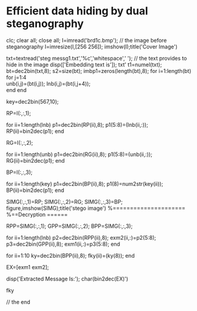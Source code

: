 # Efficient data hiding by dual steganography
clc;
clear all;
close all;
I=imread('brd1c.bmp'); // the image before steganography 
I=imresize(I,[256 256]);
imshow(I);title('Cover Image')

txt=textread('steg messg1.txt','%c','whitespace','   ');  // the text provides to hide in the image 
disp(['Embedding text is']);
txt'
t1=numel(txt);
bt=dec2bin(txt,8);
s2=size(bt);
imbp1=zeros(length(bt),8);
for i=1:length(bt)
    for j=1:4    
        unb(i,j)=(bt(i,j));
        lnb(i,j)=(bt(i,j+4));       
    end
end

key=dec2bin(567,10);

RP=I(:,:,1);

for ii=1:length(lnb)
    p1=dec2bin(RP(ii),8);
    p1(5:8)=(lnb(ii,:));
    RP(ii)=bin2dec(p1);
end


RG=I(:,:,2);

for ii=1:length(unb)
    p1=dec2bin(RG(ii),8);
    p1(5:8)=(unb(ii,:));
    RG(ii)=bin2dec(p1);
end

BP=I(:,:,3);


for ii=1:length(key)
    p1=dec2bin(BP(ii),8);
    p1(8)=num2str(key(ii));
    BP(ii)=bin2dec(p1);
end

SIMG(:,:,1)=RP;
SIMG(:,:,2)=RG;
SIMG(:,:,3)=BP;
 figure,imshow(SIMG);title('stego image')
%=====================
%==Decryption ======

RPP=SIMG(:,:,1);
GPP=SIMG(:,:,2);
BPP=SIMG(:,:,3);

for ii=1:length(lnb)
    p2=dec2bin(RPP(ii),8);
    exm2(ii,:)=p2(5:8);
    p3=dec2bin(GPP(ii),8);
    exm1(ii,:)=p3(5:8);
end

for ii=1:10
    ky=dec2bin(BPP(ii),8);
    fky(ii)=(ky(8));
end

EX=[exm1 exm2];

disp('Extracted Message Is:');
char(bin2dec(EX)')
    
fky


// the end

